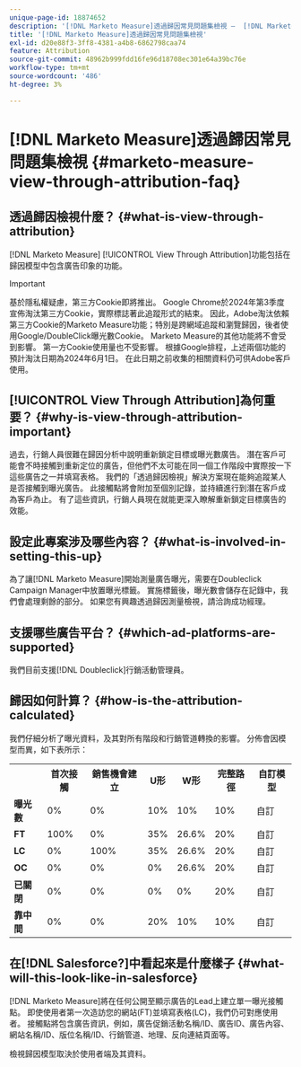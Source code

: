 ```yaml
---
unique-page-id: 18874652
description: '[!DNL Marketo Measure]透過歸因常見問題集檢視 —  [!DNL Marketo Measure]'
title: '[!DNL Marketo Measure]透過歸因常見問題集檢視'
exl-id: d20e88f3-3ff8-4381-a4b8-6862798caa74
feature: Attribution
source-git-commit: 48962b999fdd16fe96d18708ec301e64a39bc76e
workflow-type: tm+mt
source-wordcount: '486'
ht-degree: 3%

---
```


# [!DNL Marketo Measure]透過歸因常見問題集檢視 {#marketo-measure-view-through-attribution-faq}

## 透過歸因檢視什麼？ {#what-is-view-through-attribution}

[!DNL Marketo Measure] [!UICONTROL View Through Attribution]功能包括在歸因模型中包含廣告印象的功能。

>[!IMPORTANT]
>
>基於隱私權疑慮，第三方Cookie即將推出。 Google Chrome於2024年第3季度宣佈淘汰第三方Cookie，實際標誌著此追蹤形式的結束。 因此，Adobe淘汰依賴第三方Cookie的Marketo Measure功能；特別是跨網域追蹤和瀏覽歸因，後者使用Google/DoubleClick曝光數Cookie。 Marketo Measure的其他功能將不會受到影響。 第一方Cookie使用量也不受影響。 根據Google排程，上述兩個功能的預計淘汰日期為2024年6月1日。 在此日期之前收集的相關資料仍可供Adobe客戶使用。

## [!UICONTROL View Through Attribution]為何重要？ {#why-is-view-through-attribution-important}

過去，行銷人員很難在歸因分析中說明重新鎖定目標或曝光數廣告。 潛在客戶可能會不時接觸到重新定位的廣告，但他們不太可能在同一個工作階段中實際按一下這些廣告之一并填寫表格。 我們的「透過歸因檢視」解決方案現在能夠追蹤某人是否接觸到曝光廣告。 此接觸點將會附加至個別記錄，並持續進行到潛在客戶成為客戶為止。 有了這些資訊，行銷人員現在就能更深入瞭解重新鎖定目標廣告的效能。

## 設定此專案涉及哪些內容？ {#what-is-involved-in-setting-this-up}

為了讓[!DNL Marketo Measure]開始測量廣告曝光，需要在Doubleclick Campaign Manager中放置曝光標籤。 實施標籤後，曝光數會儲存在記錄中，我們會處理剩餘的部分。 如果您有興趣透過歸因測量檢視，請洽詢成功經理。

## 支援哪些廣告平台？ {#which-ad-platforms-are-supported}

我們目前支援[!DNL Doubleclick]行銷活動管理員。

## 歸因如何計算？ {#how-is-the-attribution-calculated}

我們仔細分析了曝光資料，及其對所有階段和行銷管道轉換的影響。 分佈會因模型而異，如下表所示：

<table> 
 <colgroup> 
  <col> 
  <col> 
  <col> 
  <col> 
  <col> 
  <col> 
  <col> 
 </colgroup> 
 <tbody> 
  <tr> 
   <th><br></th> 
   <th>首次接觸</th> 
   <th>銷售機會建立</th> 
   <th>U形</th> 
   <th>W形</th> 
   <th>完整路徑</th> 
   <th>自訂模型</th> 
  </tr> 
  <tr> 
   <td><strong>曝光數</strong></td> 
   <td>0%</td> 
   <td>0%</td> 
   <td>10%</td> 
   <td>10%</td> 
   <td>10%</td> 
   <td>自訂</td> 
  </tr> 
  <tr> 
   <td><strong>FT</strong></td> 
   <td>100%</td> 
   <td>0%</td> 
   <td>35%</td> 
   <td>26.6%</td> 
   <td>20%</td> 
   <td>自訂</td> 
  </tr> 
  <tr> 
   <td><strong>LC</strong></td> 
   <td>0%</td> 
   <td>100%</td> 
   <td>35%</td> 
   <td>26.6%</td> 
   <td>20%</td> 
   <td>自訂</td> 
  </tr> 
  <tr> 
   <td><strong>OC</strong></td> 
   <td>0%</td> 
   <td>0%</td> 
   <td>0%</td> 
   <td>26.6%</td> 
   <td>20%</td> 
   <td>自訂</td> 
  </tr> 
  <tr> 
   <td><strong>已關閉</strong></td> 
   <td>0%</td> 
   <td>0%</td> 
   <td>0%</td> 
   <td>0%</td> 
   <td>20%</td> 
   <td>自訂</td> 
  </tr> 
  <tr> 
   <td><strong>靠中間</strong></td> 
   <td>0%</td> 
   <td>0%</td> 
   <td>20%</td> 
   <td>10%</td> 
   <td>10%</td> 
   <td>自訂</td> 
  </tr> 
 </tbody> 
</table>

## 在[!DNL Salesforce?]中看起來是什麼樣子 {#what-will-this-look-like-in-salesforce}

[!DNL Marketo Measure]將在任何公開至顯示廣告的Lead上建立單一曝光接觸點。 即使使用者第一次造訪您的網站(FT)並填寫表格(LC)，我們仍可對應使用者。 接觸點將包含廣告資訊，例如，廣告促銷活動名稱/ID、廣告ID、廣告內容、網站名稱/ID、版位名稱/ID、行銷管道、地理、反向連結頁面等。

檢視歸因模型取決於使用者端及其資料。
